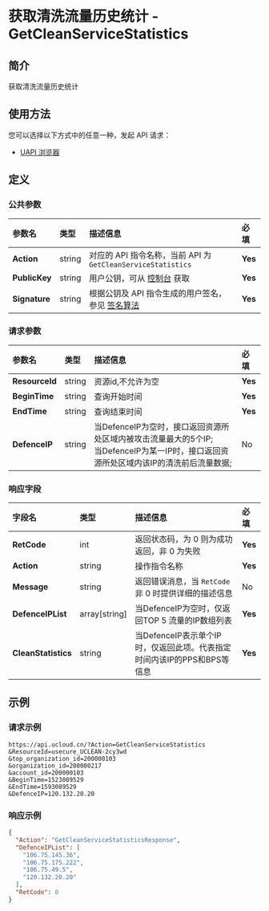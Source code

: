 # 获取清洗流量历史统计 - GetCleanServiceStatistics

## 简介

获取清洗流量历史统计






## 使用方法

您可以选择以下方式中的任意一种，发起 API 请求：
- [UAPI 浏览器](https://console.ucloud.cn/uapi/detail?id=GetCleanServiceStatistics)


## 定义

### 公共参数

| 参数名 | 类型 | 描述信息 | 必填 |
|:---|:---|:---|:---|
| **Action**     | string  | 对应的 API 指令名称，当前 API 为 `GetCleanServiceStatistics`                        | **Yes** |
| **PublicKey**  | string  | 用户公钥，可从 [控制台](https://console.ucloud.cn/uapi/apikey) 获取                                             | **Yes** |
| **Signature**  | string  | 根据公钥及 API 指令生成的用户签名，参见 [签名算法](api/summary/signature.md)  | **Yes** |

### 请求参数

| 参数名 | 类型 | 描述信息 | 必填 |
|:---|:---|:---|:---|
| **ResourceId** | string | 资源id,不允许为空 |**Yes**|
| **BeginTime** | string | 查询开始时间 |**Yes**|
| **EndTime** | string | 查询结束时间 |**Yes**|
| **DefenceIP** | string | 当DefenceIP为空时，接口返回资源所处区域内被攻击流量最大的5个IP;<br />当DefenceIP为某一IP时，接口返回资源所处区域内该IP的清洗前后流量数据; |No|

### 响应字段

| 字段名 | 类型 | 描述信息 | 必填 |
|:---|:---|:---|:---|
| **RetCode** | int | 返回状态码，为 0 则为成功返回，非 0 为失败 |**Yes**|
| **Action** | string | 操作指令名称 |**Yes**|
| **Message** | string | 返回错误消息，当 `RetCode` 非 0 时提供详细的描述信息 |No|
| **DefenceIPList** | array[string] | 当DefenceIP为空时，仅返回TOP 5 流量的IP数组列表 |**Yes**|
| **CleanStatistics** | string | 当DefenceIP表示单个IP时，仅返回此项。代表指定时间内该IP的PPS和BPS等信息 |**Yes**|




## 示例

### 请求示例
    
```
https://api.ucloud.cn/?Action=GetCleanServiceStatistics
&ResourceId=usecure_UCLEAN-2cy3wd
&top_organization_id=200000103
&organization_id=200000217
&account_id=200000103
&BeginTime=1523089529
&EndTime=1593089529
&DefenceIP=120.132.20.20

```

### 响应示例
    
```json
{
  "Action": "GetCleanServiceStatisticsResponse",
  "DefenceIPList": [
    "106.75.145.36",
    "106.75.175.222",
    "106.75.49.5",
    "120.132.20.20"
  ],
  "RetCode": 0
}
```





